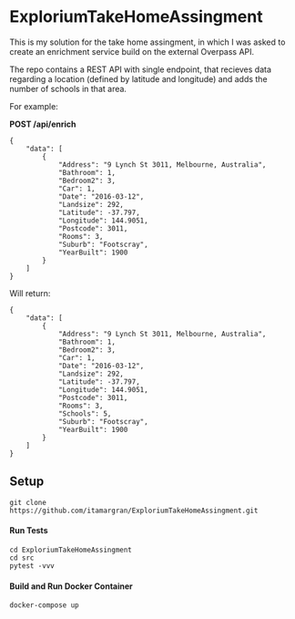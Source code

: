 # ExploriumTakeHomeAssingment

This is my solution for the take home assingment, in which I was asked to create an enrichment service build on the external Overpass API.

The repo contains a REST API with single endpoint, that recieves data regarding a location (defined by latitude and longitude) and adds the number of schools in that area.

For example:

**POST /api/enrich**
```
{
    "data": [
        {
            "Address": "9 Lynch St 3011, Melbourne, Australia",
            "Bathroom": 1,
            "Bedroom2": 3,
            "Car": 1,
            "Date": "2016-03-12",
            "Landsize": 292,
            "Latitude": -37.797,
            "Longitude": 144.9051,
            "Postcode": 3011,
            "Rooms": 3,
            "Suburb": "Footscray",
            "YearBuilt": 1900
        }
    ]
}
```

 Will return:
```
{
    "data": [
        {
            "Address": "9 Lynch St 3011, Melbourne, Australia",
            "Bathroom": 1,
            "Bedroom2": 3,
            "Car": 1,
            "Date": "2016-03-12",
            "Landsize": 292,
            "Latitude": -37.797,
            "Longitude": 144.9051,
            "Postcode": 3011,
            "Rooms": 3,
            "Schools": 5,
            "Suburb": "Footscray",
            "YearBuilt": 1900
        }
    ]
}
``` 
 ## Setup
 ```
 git clone https://github.com/itamargran/ExploriumTakeHomeAssingment.git
 ```
 #### Run Tests
 ```
 cd ExploriumTakeHomeAssingment
 cd src
 pytest -vvv
 ```
 #### Build and Run Docker Container
 ```
 docker-compose up
 ```
 
 
